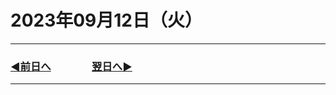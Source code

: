 # 2023年09月12日（火）

---

### [◀️前日へ](https://github.com/yuasys/chatty-journal/blob/main/2023/09/2023-09-11.md)&emsp;&emsp;&emsp;&emsp;[翌日へ▶️](https://github.com/yuasys/chatty-journal/blob/main/2023/09/2023-09-13.md)

---
